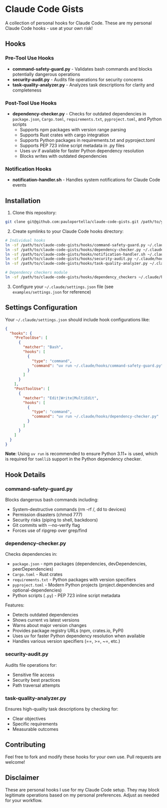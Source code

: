 # Claude Code Gists

A collection of personal hooks for Claude Code. These are my personal Claude Code hooks - use at your own risk!

## Hooks

### Pre-Tool Use Hooks

- **command-safety-guard.py** - Validates bash commands and blocks potentially dangerous operations
- **security-audit.py** - Audits file operations for security concerns
- **task-quality-analyzer.py** - Analyzes task descriptions for clarity and completeness

### Post-Tool Use Hooks

- **dependency-checker.py** - Checks for outdated dependencies in `package.json`, `Cargo.toml`, `requirements.txt`, `pyproject.toml`, and Python scripts
  - Supports npm packages with version range parsing
  - Supports Rust crates with cargo integration
  - Supports Python packages in requirements.txt and pyproject.toml
  - Supports PEP 723 inline script metadata in .py files
  - Uses uv if available for faster Python dependency resolution
  - Blocks writes with outdated dependencies

### Notification Hooks

- **notification-handler.sh** - Handles system notifications for Claude Code events

## Installation

1. Clone this repository:
```bash
git clone git@github.com:pauloportella/claude-code-gists.git /path/to/your/location
```

2. Create symlinks to your Claude Code hooks directory:
```bash
# Individual hooks
ln -sf /path/to/claude-code-gists/hooks/command-safety-guard.py ~/.claude/hooks/
ln -sf /path/to/claude-code-gists/hooks/dependency-checker.py ~/.claude/hooks/
ln -sf /path/to/claude-code-gists/hooks/notification-handler.sh ~/.claude/hooks/
ln -sf /path/to/claude-code-gists/hooks/security-audit.py ~/.claude/hooks/
ln -sf /path/to/claude-code-gists/hooks/task-quality-analyzer.py ~/.claude/hooks/

# Dependency checkers module
ln -sf /path/to/claude-code-gists/hooks/dependency_checkers ~/.claude/hooks/
```

3. Configure your `~/.claude/settings.json` file (see `examples/settings.json` for reference)

## Settings Configuration

Your `~/.claude/settings.json` should include hook configurations like:

```json
{
  "hooks": {
    "PreToolUse": [
      {
        "matcher": "Bash",
        "hooks": [
          {
            "type": "command",
            "command": "uv run ~/.claude/hooks/command-safety-guard.py"
          }
        ]
      }
    ],
    "PostToolUse": [
      {
        "matcher": "Edit|Write|MultiEdit",
        "hooks": [
          {
            "type": "command",
            "command": "uv run ~/.claude/hooks/dependency-checker.py"
          }
        ]
      }
    ]
  }
}
```

**Note**: Using `uv run` is recommended to ensure Python 3.11+ is used, which is required for `tomllib` support in the Python dependency checker.

## Hook Details

### command-safety-guard.py
Blocks dangerous bash commands including:
- System-destructive commands (rm -rf /, dd to devices)
- Permission disasters (chmod 777)
- Security risks (piping to shell, backdoors)
- Git commits with --no-verify flag
- Forces use of ripgrep over grep/find

### dependency-checker.py
Checks dependencies in:
- `package.json` - npm packages (dependencies, devDependencies, peerDependencies)
- `Cargo.toml` - Rust crates
- `requirements.txt` - Python packages with version specifiers
- `pyproject.toml` - Modern Python projects (project.dependencies and optional-dependencies)
- Python scripts (`.py`) - PEP 723 inline script metadata

Features:
- Detects outdated dependencies
- Shows current vs latest versions
- Warns about major version changes
- Provides package registry URLs (npm, crates.io, PyPI)
- Uses uv for faster Python dependency resolution when available
- Handles various version specifiers (==, >=, ~=, etc.)

### security-audit.py
Audits file operations for:
- Sensitive file access
- Security best practices
- Path traversal attempts

### task-quality-analyzer.py
Ensures high-quality task descriptions by checking for:
- Clear objectives
- Specific requirements
- Measurable outcomes

## Contributing

Feel free to fork and modify these hooks for your own use. Pull requests are welcome!

## Disclaimer

These are personal hooks I use for my Claude Code setup. They may block legitimate operations based on my personal preferences. Adjust as needed for your workflow.
